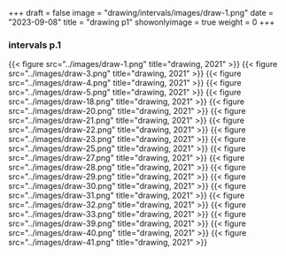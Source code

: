 +++
draft = false
image = "drawing/intervals/images/draw-1.png"
date = "2023-09-08"
title = "drawing p1"
showonlyimage = true
weight = 0
+++

### intervals p.1

{{< figure src="../images/draw-1.png" title="drawing, 2021" >}}
{{< figure src="../images/draw-3.png" title="drawing, 2021" >}}
{{< figure src="../images/draw-4.png" title="drawing, 2021" >}}
{{< figure src="../images/draw-5.png" title="drawing, 2021" >}}
{{< figure src="../images/draw-18.png" title="drawing, 2021" >}}
{{< figure src="../images/draw-20.png" title="drawing, 2021" >}}
{{< figure src="../images/draw-21.png" title="drawing, 2021" >}}
{{< figure src="../images/draw-22.png" title="drawing, 2021" >}}
{{< figure src="../images/draw-23.png" title="drawing, 2021" >}}
{{< figure src="../images/draw-25.png" title="drawing, 2021" >}}
{{< figure src="../images/draw-27.png" title="drawing, 2021" >}}
{{< figure src="../images/draw-28.png" title="drawing, 2021" >}}
{{< figure src="../images/draw-29.png" title="drawing, 2021" >}}
{{< figure src="../images/draw-30.png" title="drawing, 2021" >}}
{{< figure src="../images/draw-31.png" title="drawing, 2021" >}}
{{< figure src="../images/draw-32.png" title="drawing, 2021" >}}
{{< figure src="../images/draw-33.png" title="drawing, 2021" >}}
{{< figure src="../images/draw-39.png" title="drawing, 2021" >}}
{{< figure src="../images/draw-40.png" title="drawing, 2021" >}}
{{< figure src="../images/draw-41.png" title="drawing, 2021" >}}